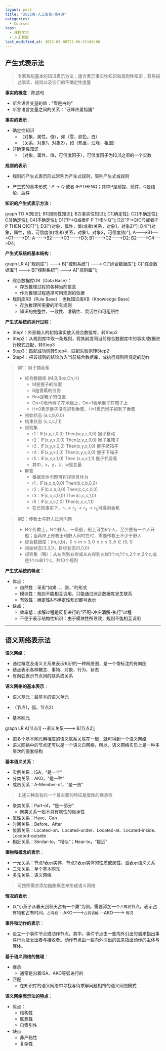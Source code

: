 ```yaml
---
layout: post
title: "2022春-人工智能-第4讲"
categories: 
  - Courses
tags:
  - 课程学习
  - 人工智能
last_modified_at: 2022-03-08T21:00:52+08:00
---
```


## 产生式表示法

> 专家系统基本的知识表示方法；适合表示事实性知识和规则性知识；容易描述事实、规则以及它们的不确定性度量

**事实的概念**：陈述句

- 断言语言变量的值："雪是白的"
- 断言语言变量之间的关系："汪峰热爱祖国"

**事实的表示**：

- 确定性知识
  - （对象，属性，值），如（雪，颜色，白）
  - （关系，对象1，对象2），如（热爱，汪峰，祖国）
- 非确定性知识
  - （对象，属性，值，可信度因子），可信度因子为[0,1]之间的一个实数

**规则的表示**：

- 规则的产生式表示形式常称为产生式规则，简称产生式或规则

- 产生式的基本形式：$P\rightarrow Q$ 或者 $IF P THEN Q$；其中P是前提、前件，Q是结论、后件

**知识的产生式表示方法**：

<div class="mermaid">
graph TD
A[知识];
B1[规则性知识];
B2[事实性知识];
C1[确定性];
C2[不确定性];
C3[确定性];
C4[不确定性];
D1["P->Q或者IF P THEN Q"];
D2["P->Q(CF)或者IF P THEN Q(CF)"];
D3["(对象，属性，值)或者(关系，对象1，对象2)"];
D4["(对象，属性，值，可信度值)或者(关系，对象1，对象2，可信度值)"];
A--->B1--->C1--->D1;
A--->B2--->C3--->D3;
B1--->C2--->D2;
B2--->C4--->D4;
</div>

**产生式系统的基本结构**：

<div class="mermaid">
graph LR
A["规则库"] ---> B["控制系统"] ---> C["综合数据库"];
C["综合数据库"] ---> B["控制系统"] ---> A["规则库"];
</div>

- 综合数据库DB（Data Base）：
  - 存放推理过程的各种当前信息
  - 作为推理过程选择可用规则的依据
- 规则库RB（Rule Base）：也称知识库KB（Knowledge Base）
  - 存放推理所需要的所有规则
  - 知识的完整性、一致性、准确性、灵活性和可组织性

**产生式系统的运行过程**：

- Step1：外部输入的初始事实放入综合数据库，转Step2
- Step2：从规则库中取一条规则，将其前提同当前综合数据库中的事实/数据进行模式匹配，转Step3
- Step3：匹配成功则转Step4，匹配失败则转Step2
- Step4：把该规则的结论放入当前综合数据库，或执行规则所规定的动作

> 例1：猴子摘香蕉
>
> - 综合数据库 (M,B,Box,On,H)
>   - M是猴子的位置
>   - B是香蕉的位置
>   - Box是箱子的位置
>   - On=0表示猴子在地板上，On=1表示猴子在箱子上
>   - H=0表示猴子没有抓到香蕉，H=1表示猴子抓到了香蕉
> - 初始状态 (a,c,b,0,0)
> - 结束状态 (c,c,c,1,1)
> - 规则集
>   - r1：IF(x,y,z,0,0) Then(w,y,z,0,0) 猴子移动
>   - r2：IF(x,y,x,0,0) Then(z,y,z,0,0) 猴子推箱子
>   - r3：IF(x,y,x,0,0) Then(x,y,x,1,0) 猴子爬箱子
>   - r4：IF(x,y,x,1,0) Then(x,y,x,0,0) 猴子下箱子
>   - r5：IF(x,x,x,1,0) Then (x,x,x,1,1) 猴子抓香蕉
>   - 其中，x，y，z，w是变量
> - 解答
>   - 根据具体问题可将规则具体为
>   - r1：IF(a,c,b,0,0) Then(b,c,b,0,0) 
>   - r2：IF(b,c,b,0,0) Then(c,c,c,0,0)
>   - r3：IF(c,c,c,0,0) Then(c,c,c,1,0)
>   - r5：IF(c,c,c,1,0) Then(c,c,c,1,1)
>   - 在已知事实下，$r_1\rightarrow r_2\rightarrow r_3\rightarrow r_5$可得到香蕉

> 例2：传教士与野人过河问题
>
> - N个传教士，N个野人，一条船，船上可坐k个人，至少要有一个人开船；当两岸上传教士和野人同时在时，需要传教士不少于野人
> - 综合数据库：(m,c,b)，$0\le m\le3,0\le c\le3,b\in \{0,1\}$
> - 初始状态(3,3,1)，目标状态(0,0,0)
> - 规则集（略）：从左岸到右岸或从右岸到左岸1个m,1个c,2个m,2个c,或是1个m和1个c，共10个规则

**产生式系统的特点**：

- 优点：
  - 自然性：采用“如果...，则...”的形式
  - 模块性：规则不能相互调用，只能通过综合数据库发生联系
  - 有效性：确定性&不确定性知识都可表示
- 缺点：
  - 效率低：求解过程是反复进行的"匹配-冲突消解-执行"过程
  - 不便于表示结构性知识：由于模块性所导致，规则不能相互调用

---

## 语义网络表示法

**语义网络**：

- 通过概念及语义关系来表示知识的一种网络图，是一个带标注的有向图
- 结点表示各种概念、事物、对象、行为、状态
- 有向弧表示节点间的联系或关系

**语义网络的基本表示**：

- 语义基元：最基本的语义单元
- （节点1，弧，节点2）

- 基本网元

<div class="mermaid">
graph LR
A[节点1] --语义关系---> B[节点2];
</div>

- 把多个基本网元用相应的语义联系关联在一起，就可得到一个语义网络
- 语义网络中的节点还可以是一个语义自网络，所以，语义网络实质上是一种多层次的嵌套结构

**基本语义关系**：

- 实例关系：ISA，“是一个”
- 分类关系：AKO，“是一种”
- 成员关系：A-Member-of，“是一员”

> 上述三种具有的一个最主要的特征是属性的继承性

- 聚类关系：Part-of，“是一部分”
  - 聚类关系一般不具有属性的继承性
- 属性关系：Have、Can
- 时间关系：Before、After
- 位置关系：Located-on、Located-under、Located-at、Located-inside、Located-outside
- 相近关系：Similar-to，“相似”；Near-to，“接近”

**事物和概念的表示**：

- 一元关系：节点1表示实体，节点2表示实体的性质或属性，弧表示语义关系
- 二元关系：单个基本网元
- 多元关系：语义网络

> 可按照需求添加抽象概念来形成语义网络

**情况的表示**：

- 以“小燕子从春天到秋天占有一个巢”为例，需要添加一个`占有权`节点，表示占有物和占有时间，`占有权` --AKO--->`占有资格` --AKO---> `情况`

**事件和动作的表示**：

- 设立一个事件节点或动作节点。其中，事件节点由一些向外引出的弧来指出事件行为及发出者与接收者。动作节点由一些向外引出的弧来指出动作的主体与客体。

**基于语义网络的推理**：

- 继承
  - 通常是沿着ISA、AKO等弧进行的
- 匹配
  - 在知识库的语义网络中寻找与待求解问题相符的语义网络模式

**语义网络表示法的特点**：

- 优点：
  - 结构性
  - 联想性
  - 自索引性
- 缺点
  - 非严格性
  - 复杂性
